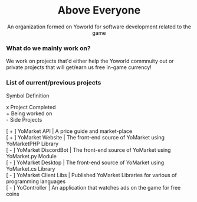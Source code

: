 <div align="center">
    <h1>Above Everyone</h1>
    <p>An organization formed on Yoworld for software development related to the game<p>
</div>

### What do we mainly work on?

We work on projects that'd either help the Yoworld commnuity out or private projects that will get/earn us free in-game currency!

### List of current/previous projects

Symbol Definition

<p>x Project Completed<br />
+ Being worked on<br />
- Side Projects</p>

<p>[ + ] YoMarket API          | A price guide and market-place<br />
[ + ] YoMarket Website      | The front-end source of YoMarket using YoMarketPHP Library<br />
[ - ] YoMarket DiscordBot   | The front-end source of YoMarket using YoMarket.py Module<br />
[ - ] YoMarket Desktop      | The front-end source of YoMarket using YoMarket.cs Library<br />
[ - ] YoMarket Client Libs  | Published YoMarket Libraries for various of programming languages<br />
[ - ] YoController          | An application that watches ads on the game for free coins</p>
